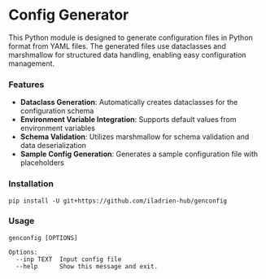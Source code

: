 # Config Generator

This Python module is designed to generate configuration files in Python format from YAML files. The generated files 
use dataclasses and marshmallow for structured data handling, enabling easy configuration management.

### Features

* **Dataclass Generation**: Automatically creates dataclasses for the configuration schema
* **Environment Variable Integration**: Supports default values from environment variables
* **Schema Validation**: Utilizes marshmallow for schema validation and data deserialization
* **Sample Config Generation**: Generates a sample configuration file with placeholders

### Installation

```
pip install -U git+https://github.com/iladrien-hub/genconfig
```

### Usage

```
genconfig [OPTIONS]

Options:
  --inp TEXT  Input config file
  --help      Show this message and exit.
```